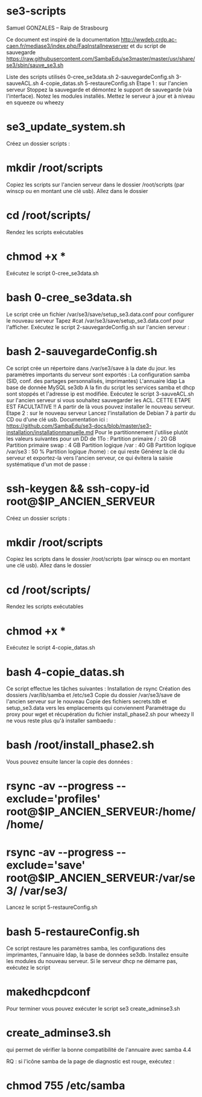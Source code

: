 # se3-scripts

Samuel GONZALES – Raip de Strasbourg

Ce document est inspiré de la documentation
http://wwdeb.crdp.ac-caen.fr/mediase3/index.php/FaqInstallnewserver
et du script de sauvegarde
https://raw.githubusercontent.com/SambaEdu/se3master/master/usr/share/se3/sbin/sauve_se3.sh

Liste des scripts utilisés
0-cree_se3data.sh
2-sauvegardeConfig.sh
3-sauveACL.sh
4-copie_datas.sh
5-restaureConfig.sh
Etape 1 : sur l'ancien serveur
Stoppez la sauvegarde et démontez le support de sauvegarde (via l'interface).
Notez les modules installés.
Mettez le serveur à jour et à niveau en squeeze ou wheezy 
# se3_update_system.sh 
Créez un dossier scripts :
# mkdir /root/scripts
Copiez les scripts sur l'ancien serveur dans le dossier /root/scripts (par winscp ou en montant une clé usb).
Allez dans le dossier 
# cd /root/scripts/
Rendez les scripts exécutables 
# chmod +x *
Exécutez le script 0-cree_se3data.sh
# bash 0-cree_se3data.sh
Le script crée un fichier /var/se3/save/setup_se3.data.conf pour configurer le nouveau serveur 
Tapez
#cat /var/se3/save/setup_se3.data.conf
pour l'afficher.
Exécutez le script 2-sauvegardeConfig.sh sur l'ancien serveur :
# bash 2-sauvegardeConfig.sh
Ce script crée un répertoire dans /var/se3/save à la date du jour. les paramètres importants du serveur sont exportés :
La configuration samba (SID, conf. des partages personnalisés, imprimantes)
L'annuaire ldap
La base de donnée MySQL se3db
A la fin du script les services samba et dhcp sont stoppés et l'adresse ip est modifiée.
Exécutez le script 3-sauveACL.sh sur l'ancien serveur si vous souhaitez sauvegarder les ACL. CETTE ETAPE EST FACULTATIVE !!
A partir de là vous pouvez installer le nouveau serveur. 
Etape 2 : sur le nouveau serveur
Lancez l'installation de Debian 7 à partir du CD ou d'une clé usb. Documentation ici :
https://github.com/SambaEdu/se3-docs/blob/master/se3-installation/installationmanuelle.md
Pour le partitionnement j'utilise plutôt les valeurs suivantes pour un DD de 1To :
Partition primaire / : 20 GB 
Partition primaire swap : 4 GB
Partition logique /var : 40 GB
Partition logique /var/se3 : 50 %
Partition logique /home) : ce qui reste
Générez la clé du serveur et exportez-la vers l'ancien serveur, ce qui évitera la saisie systématique d'un mot de passe :
# ssh-keygen && ssh-copy-id root@$IP_ANCIEN_SERVEUR
Créez un dossier scripts :
# mkdir /root/scripts
Copiez les scripts dans le dossier /root/scripts (par winscp ou en montant une clé usb).
Allez dans le dossier
# cd /root/scripts/
Rendez les scripts exécutables
# chmod +x *
Exécutez le script 4-copie_datas.sh
# bash 4-copie_datas.sh
Ce script effectue les tâches suivantes :
Installation de rsync
Création des dossiers /var/lib/samba et /etc/se3
Copie du dossier /var/se3/save de l'ancien serveur sur le nouveau
Copie des fichiers secrets.tdb et setup_se3.data vers les emplacements qui conviennent
Paramétrage du proxy pour wget et récupération du fichier install_phase2.sh pour wheezy
Il ne vous reste plus qu'à installer sambaedu :
# bash /root/install_phase2.sh
Vous pouvez ensuite lancer la copie des données :
# rsync -av --progress --exclude='profiles' root@$IP_ANCIEN_SERVEUR:/home/ /home/
# rsync -av --progress --exclude='save' root@$IP_ANCIEN_SERVEUR:/var/se3/ /var/se3/
Lancez le script 5-restaureConfig.sh
# bash 5-restaureConfig.sh
Ce script restaure les paramètres samba, les configurations des imprimantes, l'annuaire ldap, la base de données se3db.
Installez ensuite les modules du nouveau serveur. Si le serveur dhcp ne démarre pas, exécutez le script
# makedhcpdconf
Pour terminer vous pouvez exécuter le script se3 create_adminse3.sh
# create_adminse3.sh
qui permet de vérifier la bonne compatibilité de l'annuaire avec samba 4.4

RQ : si l'icône samba de la page de diagnostic est rouge, exécutez :
# chmod 755 /etc/samba
